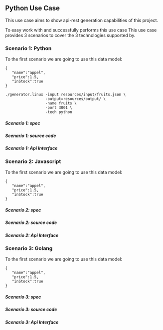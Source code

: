 ## Python Use Case

This use case aims to show api-rest generation capabilities of this project. 

To easy work with and successfully performs this use case
This use case provides 3 scenarios to cover the 3 technologies supported by.  

### Scenario 1: Python

To the first scenario we are going to use this data model:

```
{
   "name":"appel",
   "price":1.5,
   "inStock":true
}
```

```
./generator.linux -input resources/input/fruits.json \
                  -output=resources/output/ \
                  -name fruits \
                  -port 3001 \
                  -tech python
```
##### Scenario 1: spec
##### Scenario 1: source code
##### Scenario 1: Api Interface


### Scenario 2: Javascript

To the first scenario we are going to use this data model:

```
{
   "name":"appel",
   "price":1.5,
   "inStock":true
}
```

##### Scenario 2: spec
##### Scenario 2: source code
##### Scenario 2: Api Interface



### Scenario 3: Golang

To the first scenario we are going to use this data model:

```
{
   "name":"appel",
   "price":1.5,
   "inStock":true
}
```

##### Scenario 3: spec
##### Scenario 3: source code
##### Scenario 3: Api Interface


